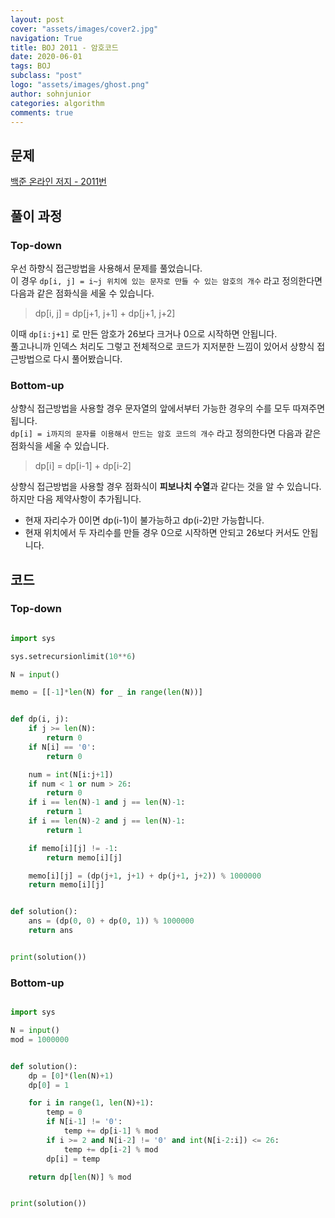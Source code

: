 ```yaml
---
layout: post
cover: "assets/images/cover2.jpg"
navigation: True
title: BOJ 2011 - 암호코드
date: 2020-06-01
tags: BOJ
subclass: "post"
logo: "assets/images/ghost.png"
author: sohnjunior
categories: algorithm
comments: true
---
```


## 문제

[백준 온라인 저지 - 2011번](https://www.acmicpc.net/problem/2011)

## 풀이 과정

### Top-down

우선 하향식 접근방법을 사용해서 문제를 풀었습니다. <br>
이 경우 `dp[i, j] = i~j 위치에 있는 문자로 만들 수 있는 암호의 개수` 라고 정의한다면 다음과 같은 점화식을 세울 수 있습니다. <br>

> dp[i, j] = dp[j+1, j+1] + dp[j+1, j+2]

이때 `dp[i:j+1]` 로 만든 암호가 26보다 크거나 0으로 시작하면 안됩니다. <br>
풀고나니까 인덱스 처리도 그렇고 전체적으로 코드가 지저분한 느낌이 있어서 상향식 접근방법으로 다시 풀어봤습니다. <br>

### Bottom-up

상향식 접근방법을 사용할 경우 문자열의 앞에서부터 가능한 경우의 수를 모두 따져주면 됩니다. <br>
`dp[i] = i까지의 문자를 이용해서 만드는 암호 코드의 개수` 라고 정의한다면 다음과 같은 점화식을 세울 수 있습니다. <br>

> dp[i] = dp[i-1] + dp[i-2]

상향식 접근방법을 사용할 경우 점화식이 <b>피보나치 수열</b>과 같다는 것을 알 수 있습니다. <br>
하지만 다음 제약사항이 추가됩니다. <br>

- 현재 자리수가 0이면 dp(i-1)이 불가능하고 dp(i-2)만 가능합니다.
- 현재 위치에서 두 자리수를 만들 경우 0으로 시작하면 안되고 26보다 커서도 안됩니다.

## 코드

### Top-down

```python

import sys

sys.setrecursionlimit(10**6)

N = input()

memo = [[-1]*len(N) for _ in range(len(N))]


def dp(i, j):
    if j >= len(N):
        return 0
    if N[i] == '0':
        return 0

    num = int(N[i:j+1])
    if num < 1 or num > 26:
        return 0
    if i == len(N)-1 and j == len(N)-1:
        return 1
    if i == len(N)-2 and j == len(N)-1:
        return 1

    if memo[i][j] != -1:
        return memo[i][j]

    memo[i][j] = (dp(j+1, j+1) + dp(j+1, j+2)) % 1000000
    return memo[i][j]


def solution():
    ans = (dp(0, 0) + dp(0, 1)) % 1000000
    return ans


print(solution())

```

### Bottom-up

```python

import sys

N = input()
mod = 1000000


def solution():
    dp = [0]*(len(N)+1)
    dp[0] = 1

    for i in range(1, len(N)+1):
        temp = 0
        if N[i-1] != '0':
            temp += dp[i-1] % mod
        if i >= 2 and N[i-2] != '0' and int(N[i-2:i]) <= 26:
            temp += dp[i-2] % mod
        dp[i] = temp

    return dp[len(N)] % mod


print(solution())

```
